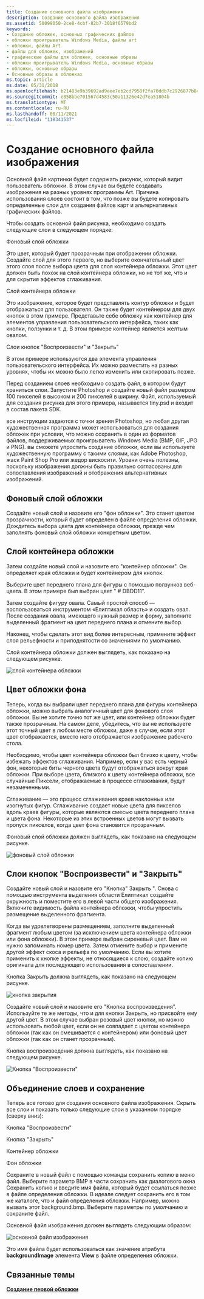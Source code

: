 ```yaml
---
title: Создание основного файла изображения
description: Создание основного файла изображения
ms.assetid: 50099050-2ce8-4cbf-82b7-3018f6579bd2
keywords:
- Создание обложек, основных графических файлов
- обложки проигрыватель Windows Media, файлы art
- обложки, файлы Art
- файлы для обложек, изображений
- графические файлы для обложек, основные образы
- обложки проигрыватель Windows Media, основные образы
- обложки, основные образы
- Основные образы в обложках
ms.topic: article
ms.date: 05/31/2018
ms.openlocfilehash: b21483e9b39692ad9eee7eb2cd7958f2fa70ddb7c2926877b84f3f537156bd55
ms.sourcegitcommit: e858bbe701567d4583c50a11326e42d7ea51804b
ms.translationtype: MT
ms.contentlocale: ru-RU
ms.lasthandoff: 08/11/2021
ms.locfileid: "118341537"
---
```

# <a name="creating-the-primary-art-file"></a>Создание основного файла изображения

Основной файл картинки будет содержать рисунок, который видит пользователь обложки. В этом случае вы будете создавать изображения на разных уровнях программы Art. Причина использования слоев состоит в том, что позже вы будете копировать определенные слои для создания файлов карт и альтернативных графических файлов.

Чтобы создать основной файл рисунка, необходимо создать следующие слои в следующем порядке:

Фоновый слой обложки

Это цвет, который будет прозрачным при отображении обложки. Создайте слой для этого первого, но выберите окончательный цвет этого слоя после выбора цвета для слоя контейнера обложки. Этот цвет должен быть похож на слой контейнера обложки, но не тот же, что и для скрытия эффектов сглаживания.

Слой контейнера обложки

Это изображение, которое будет представлять контур обложки и будет отображаться для пользователя. Он также будет контейнером для двух кнопок в этом примере. Представьте себе обложку как контейнер для элементов управления пользовательского интерфейса, таких как кнопки, ползунки и т. д. В этом примере контейнер является желтым овалом.

Слои кнопок "Воспроизвести" и "Закрыть"

В этом примере используются два элемента управления пользовательского интерфейса. Их можно разместить на разных уровнях, чтобы их можно было легко изменить или скопировать позже.

Перед созданием слоев необходимо создать файл, в котором будут храниться слои. Запустите Photoshop и создайте новый файл размером 100 пикселей в высоком и 200 пикселей в ширину. Файл, используемый для создания рисунка для этого примера, называется tiny.psd и входит в состав пакета SDK.

все инструкции задаются с точки зрения Photoshop, но любая другая художественная программа может использоваться для создания обложек при условии, что можно сохранить в один из форматов файлов, поддерживаемых проигрыватель Windows Media (BMP, GIF, JPG и PNG). вы сможете упростить создание обложки, если вы используете художественную программу с такими слоями, как Adobe Photoshop, жаск Paint Shop Pro или жедор вискосити. Уровни очень полезны, поскольку изображения должны быть правильно согласованы для сопоставления изображений и отображения альтернативных изображений.

## <a name="skin-background-layer"></a>Фоновый слой обложки

Создайте новый слой и назовите его "фон обложки". Это станет цветом прозрачности, который будет определен в файле определения обложки. Дождитесь выбора цвета для контейнера обложки, прежде чем заполнять фоновый слой обложки конкретным цветом.

## <a name="skin-container-layer"></a>Слой контейнера обложки

Затем создайте новый слой и назовите его "контейнер обложки". Он определяет края обложки и будет контейнером для кнопок.

Выберите цвет переднего плана для фигуры с помощью ползунков веб-цвета. В этом примере был выбран цвет " \# DBDD11".

Затем создайте фигуру овала. Самый простой способ — воспользоваться инструментом «Елиптикал область» и создать овал. После создания овала, имеющего нужный размер и форму, заполните выделенный фрагмент на цвет переднего плана и отмените выбор.

Наконец, чтобы сделать этот вид более интересным, примените эффект слоя рельефности и приподнятости со значениями по умолчанию.

Слой контейнера обложки должен выглядеть, как показано на следующем рисунке.

![слой контейнера обложки](images/g01cont.png)

## <a name="background-skin-color"></a>Цвет обложки фона

Теперь, когда вы выбрали цвет переднего плана для фигуры контейнера обложки, можно выбрать аналогичный цвет для фонового слоя обложки. Вы не хотите точно тот же цвет, или контейнер обложки будет также прозрачным. На самом деле, убедитесь, что вы не используете этот точный цвет в любом месте обложки, даже в случае, если этот цвет отображается, вместо него отображается изображение рабочего стола.

Необходимо, чтобы цвет контейнера обложки был близко к цвету, чтобы избежать эффектов сглаживания. Например, если у вас есть черный фон, некоторые биты черного цвета будут отображаться вокруг края обложки. При выборе цвета, близкого к цвету контейнера обложки, все случайные Пиксели, отображаемые в процессе сглаживания, будут незамеченными.

Сглаживание — это процесс сглаживания краев наклонных или изогнутых фигур. Сглаживание создает новые цвета для пикселов вдоль краев фигуры, которые являются смесью цвета переднего плана и цвета фона. Некоторые из этих встроенных цветов могут вызвать пропуск пикселов, когда цвет фона становится прозрачным.

Фоновый слой обложки должен выглядеть, как показано на следующем рисунке.

![фоновый слой обложки](images/g01backg.png)

## <a name="play-and-close-button-layers"></a>Слои кнопок "Воспроизвести" и "Закрыть"

Создайте новый слой и назовите его "Кнопка" Закрыть ". Снова с помощью инструмента выделения области Елиптикал создайте окружность и поместите его в левой части общего изображения. Включите видимость файла контейнера обложки, чтобы упростить размещение выделенного фрагмента.

Когда вы удовлетворены размещением, заполните выделенный фрагмент любым цветом (за исключением цвета контейнера обложки или фона обложки). В этом примере выбран сиреневый цвет. Вам не нужно запоминать номер цвета. Затем отмените выбор и примените другой эффект скоса и рельефа по умолчанию. Если вы хотите применить к кнопке эффекты, не относящиеся к слою, создайте копию оригинала для последующего использования в сопоставлении.

Кнопка Закрыть должна выглядеть, как показано на следующем рисунке.

![кнопка закрытия](images/g01qbut.png)

Создайте новый слой и назовите его "Кнопка воспроизведения". Используйте те же методы, что и для кнопки Закрыть, но присвойте ему другой цвет. В этом случае выбран розовый цвет кнопки, но можно использовать любой цвет, если он не совпадает с цветом контейнера обложки (так как он смешивается с контейнером) или фоновый цвет обложки (так как он станет прозрачным).

Кнопка воспроизведения должна выглядеть, как показано на следующем рисунке.

![Кнопка "Воспроизвести"](images/g01pbut.png)

## <a name="combine-layers-and-save"></a>Объединение слоев и сохранение

Теперь все готово для создания основного файла изображения. Скрыть все слои и показать только следующие слои в указанном порядке (сверху вниз):

Кнопка "Воспроизвести"

Кнопка "Закрыть"

Контейнер обложки

Фон обложки

Сохраните в новый файл с помощью команды сохранить копию в меню файл. Выберите параметр BMP в части сохранить как диалогового окна Сохранить копию и введите имя файла, который будет ссылаться позже в файле определения обложки. В идеале следует сохранить его в том же каталоге, что и файл определения обложки. Например, можно вызвать этот background.bmp. Выберите параметры по умолчанию и сохраните файл.

Основной файл изображения должен выглядеть следующим образом:

![основной файл изображения](images/g01prime.png)

Это имя файла будет использоваться как значение атрибута **backgroundImage** элемента **View** в файле определения обложки.

## <a name="related-topics"></a>Связанные темы

<dl> <dt>

[**Создание первой обложки**](building-your-first-skin.md)
</dt> </dl>

 

 




